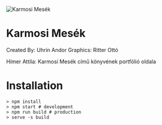 ![Karmosi Mesék](http://karmosimesek.hu/assets/cicafej.png)

# Karmosi Mesék

Created By: Uhrin Andor
Graphics: Ritter Ottó

Hímer Attila: Karmosi Mesék című könyvének portfólió oldala

# Installation

```
> npm install
> npm start # development
> npm run build # production
> serve -s build
```
